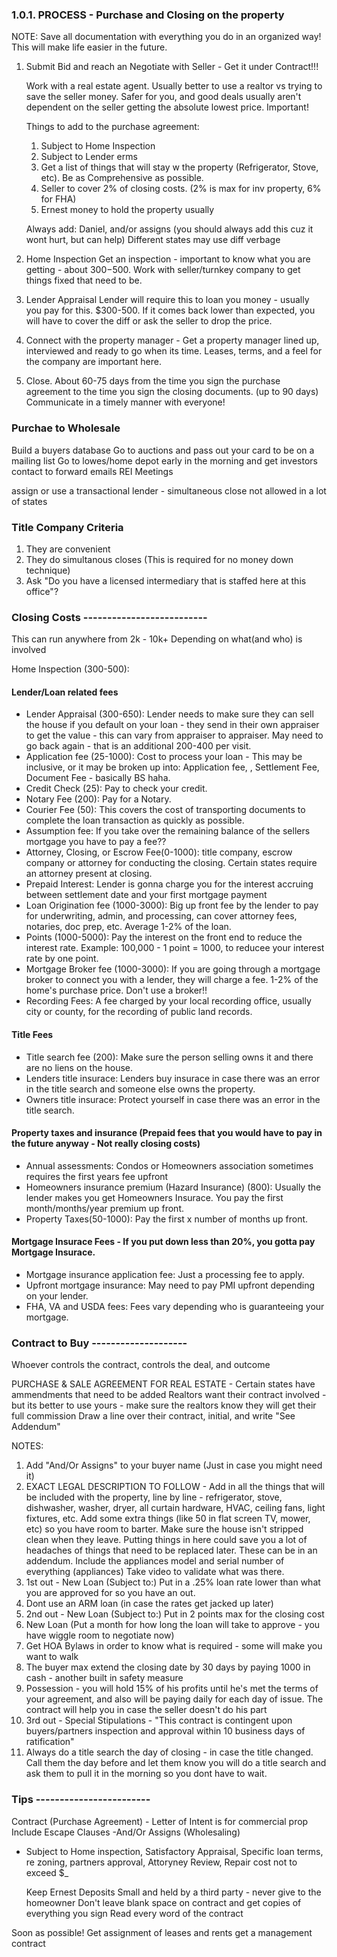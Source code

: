 ### 1.0.1. PROCESS - Purchase and Closing on the property

NOTE: Save all documentation with everything you do in an organized way! This will make life easier in the future.

1. Submit Bid and reach an Negotiate with Seller - Get it under Contract!!!

   Work with a real estate agent. Usually better to use a realtor vs trying to save the seller money. Safer for you, and good deals usually aren't dependent on the seller getting the absolute lowest price.
   Important!

   Things to add to the purchase agreement:

   1. Subject to Home Inspection
   2. Subject to Lender erms
   3. Get a list of things that will stay w the property (Refrigerator, Stove, etc). Be as Comprehensive as possible.
   4. Seller to cover 2% of closing costs. (2% is max for inv property, 6% for FHA)
   5. Ernest money to hold the property usually

   Always add: Daniel, and/or assigns (you should always add this cuz it wont hurt, but can help) Different states may use diff verbage

2. Home Inspection
   Get an inspection - important to know what you are getting - about $300-$500.
   Work with seller/turnkey company to get things fixed that need to be.

3. Lender Appraisal
   Lender will require this to loan you money - usually you pay for this. $300-500. If it comes back lower than expected, you will have to cover the diff or ask the seller to drop the price.

4. Connect with the property manager -
   Get a property manager lined up, interviewed and ready to go when its time. Leases, terms, and a feel for the company are important here.

5. Close.
   About 60-75 days from the time you sign the purchase agreement to the time you sign the closing documents. (up to 90 days) Communicate in a timely manner with everyone!

### Purchae to Wholesale

Build a buyers database
Go to auctions and pass out your card to be on a mailing list
Go to lowes/home depot early in the morning and get investors contact to forward emails
REI Meetings

assign or use a transactional lender - simultaneous close not allowed in a lot of states

### Title Company Criteria

1. They are convenient
2. They do simultanous closes (This is required for no money down technique)
3. Ask "Do you have a licensed intermediary that is staffed here at this office"?

### Closing Costs --------------------------

This can run anywhere from 2k - 10k+ Depending on what(and who) is involved

Home Inspection (300-500):

#### Lender/Loan related fees

- Lender Appraisal (300-650): Lender needs to make sure they can sell the house if you default on your loan - they send in their own appraiser to get the value - this can vary from appraiser to appraiser. May need to go back again - that is an additional 200-400 per visit.
- Application fee (25-1000): Cost to process your loan - This may be inclusive, or it may be broken up into: Application fee, , Settlement Fee, Document Fee - basically BS haha.
- Credit Check (25): Pay to check your credit.
- Notary Fee (200): Pay for a Notary.
- Courier Fee (50): This covers the cost of transporting documents to complete the loan transaction as quickly as possible.
- Assumption fee: If you take over the remaining balance of the sellers mortgage you have to pay a fee??
- Attorney, Closing, or Escrow Fee(0-1000): title company, escrow company or attorney for conducting the closing. Certain states require an attorney present at closing.
- Prepaid Interest: Lender is gonna charge you for the interest accruing between settlement date and your first mortgage payment
- Loan Origination fee (1000-3000): Big up front fee by the lender to pay for underwriting, admin, and processing, can cover attorney fees, notaries, doc prep, etc. Average 1-2% of the loan.
- Points (1000-5000): Pay the interest on the front end to reduce the interest rate. Example: 100,000 - 1 point = 1000, to reducee your interest rate by one point.
- Mortgage Broker fee (1000-3000): If you are going through a mortgage broker to connect you with a lender, they will charge a fee. 1-2% of the home's purchase price. Don't use a broker!!
- Recording Fees: A fee charged by your local recording office, usually city or county, for the recording of public land records.

#### Title Fees

- Title search fee (200): Make sure the person selling owns it and there are no liens on the house.
- Lenders title insurace: Lenders buy insurace in case there was an error in the title search and someone else owns the property.
- Owners title insurace: Protect yourself in case there was an error in the title search.

#### Property taxes and insurance (Prepaid fees that you would have to pay in the future anyway - Not really closing costs)

- Annual assessments: Condos or Homeowners association sometimes requires the first years fee upfront
- Homeowners insurance premium (Hazard Insurance) (800): Usually the lender makes you get Homeowners Insurace. You pay the first month/months/year premium up front.
- Property Taxes(50-1000): Pay the first x number of months up front.

#### Mortgage Insurace Fees - If you put down less than 20%, you gotta pay Mortgage Insurace.

- Mortgage insurance application fee: Just a processing fee to apply.
- Upfront mortgage insurance: May need to pay PMI upfront depending on your lender.
- FHA, VA and USDA fees: Fees vary depending who is guaranteeing your mortgage.

### Contract to Buy --------------------

Whoever controls the contract, controls the deal, and outcome

PURCHASE & SALE AGREEMENT FOR REAL ESTATE -
Certain states have ammendments that need to be added
Realtors want their contract involved - but its better to use yours - make sure the realtors know they will get their full commission
Draw a line over their contract, initial, and write "See Addendum"

NOTES:

1. Add "And/Or Assigns" to your buyer name (Just in case you might need it)
2. EXACT LEGAL DESCRIPTION TO FOLLOW - Add in all the things that will be included with the property, line by line - refrigerator, stove, dishwasher, washer, dryer, all curtain hardware, HVAC, ceiling fans, light fixtures, etc. Add some extra things (like 50 in flat screen TV, mower, etc) so you have room to barter. Make sure the house isn't stripped clean when they leave. Putting things in here could save you a lot of headaches of things that need to be replaced later. These can be in an addendum. Include the appliances model and serial number of everything (appliances) Take video to validate what was there.
3. 1st out - New Loan (Subject to:) Put in a .25% loan rate lower than what you are approved for so you have an out.
4. Dont use an ARM loan (in case the rates get jacked up later)
5. 2nd out - New Loan (Subject to:) Put in 2 points max for the closing cost
6. New Loan (Put a month for how long the loan will take to approve - you have wiggle room to negotiate now)
7. Get HOA Bylaws in order to know what is required - some will make you want to walk
8. The buyer max extend the closing date by 30 days by paying 1000 in cash - another built in safety measure
9. Possession - you will hold 15% of his profits until he's met the terms of your agreement, and also will be paying daily for each day of issue. The contract will help you in case the seller doesn't do his part
10. 3rd out - Special Stipulations - "This contract is contingent upon buyers/partners inspection and approval within 10 business days of ratification"
11. Always do a title search the day of closing - in case the title changed. Call them the day before and let them know you will do a title search and ask them to pull it in the morning so you dont have to wait.

### Tips ------------------------

Contract (Purchase Agreement) - Letter of Intent is for commercial prop
Include Escape Clauses
-And/Or Assigns (Wholesaling)

- Subject to Home inspection, Satisfactory Appraisal, Specific loan terms, re zoning, partners approval, Attoryney Review, Repair cost not to exceed $\_

  Keep Ernest Deposits Small and held by a third party - never give to the homeowner
  Don't leave blank space on contract and get copies of everything you sign
  Read every word of the contract

Soon as possible!
Get assignment of leases and rents
get a management contract
